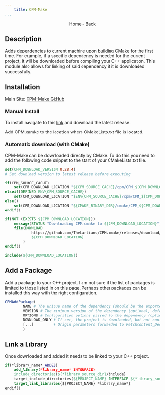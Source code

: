 ```yaml
---
	title: CPM-Make
...
```


<p style="text-align: center;"><a href="https://harveybates.xyz/">Home</a> - <a href="https://harveybates.xyz/knowledge/index">Back</a></p>

## Description
Adds dependencies to current machine upon building CMake for the first time. For example, if a specific dependency is needed for the current project, it will be downloaded before compiling your C++ application. This module also allows for linking of said dependency if it is downloaded successfully.

## Installation
Main Site: [CPM-Make GitHub](https://github.com/cpm-cmake/CPM.cmake)

### Manual Install
To install navigate to this [link](https://github.com/cpm-cmake/CPM.cmake/releases) and download the latest release.	

Add CPM.camke to the location where CMakeLists.txt file is located.

### Automatic download (with CMake)
CPM-Make can be downloaded directly by CMake. To do this you need to add the following code snippet to the start of your CMakeLists.txt file.
```cmake
set(CPM_DOWNLOAD_VERSION 0.28.4)
# Set download version to latest release before executing 

if(CPM_SOURCE_CACHE)
	set(CPM_DOWNLOAD_LOCATION "${CPM_SOURCE_CACHE}/cpm/CPM_${CPM_DOWNLOAD_VERSION}.cmake")
elseif(DEFINED ENV{CPM_SOURCE_CACHE})
	set(CPM_DOWNLOAD_LOCATION "$ENV{CPM_SOURCE_CACHE}/cpm/CPM_${CPM_DOWNLOAD_VERSION}.cmake")
else()
	set(CPM_DOWNLOAD_LOCATION "${CMAKE_BINARY_DIR}/cmake/CPM_${CPM_DOWNLOAD_VERSION}.cmake")
endif()

if(NOT (EXISTS ${CPM_DOWNLOAD_LOCATION}))
	message(STATUS "Downloading CPM.cmake to ${CPM_DOWNLOAD_LOCATION}")
	file(DOWNLOAD
			https://github.com/TheLartians/CPM.cmake/releases/download/v${CPM_DOWNLOAD_VERSION}/CPM.cmake
			${CPM_DOWNLOAD_LOCATION}
		)
endif()

include(${CPM_DOWNLOAD_LOCATION})
```

## Add a Package
Add a package to your C++ project. I am not sure if the list of packages is limited to those listed in on this page. Perhaps other packages can be installed this way with the right configuration.
```cmake
CPMAddPackage(
		NAME # The unique name of the dependency (should be the exported target's name)
		VERSION	# The minimum version of the dependency (optional, defaults to 0)
		OPTIONS	# Configuration options passed to the dependency (optional)
		DOWNLOAD_ONLY # If set, the project is downloaded, but not configured (optional)
		[...]         # Origin parameters forwarded to FetchContent_Declare, see below
		)
```

## Link a Library
Once downloaded and added it needs to be linked to your C++ project.
```cmake
if(*library_name*_ADDED)
	add_library(*library_name* INTERFACE)
	include_directories(${*library_source_dir}/include}
	target_include_directories(${PROJECT_NAME} INTERFACE ${*library_source_dir}/include)
	target_link_libraries{${PROJECT_NAME} *library_name*}
endif()
```

